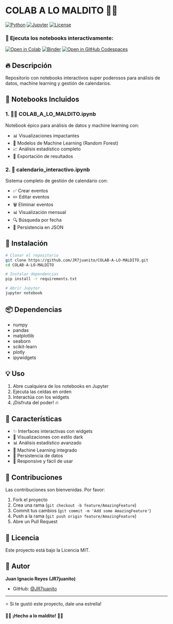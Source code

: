 # COLAB A LO MALDITO 🥵😈

[![Python](https://img.shields.io/badge/Python-3.8+-blue.svg)](https://www.python.org/)
[![Jupyter](https://img.shields.io/badge/Jupyter-Notebook-orange.svg)](https://jupyter.org/)
[![License](https://img.shields.io/badge/License-MIT-green.svg)](LICENSE)

### 🚀 Ejecuta los notebooks interactivamente:

[![Open in Colab](https://colab.research.google.com/assets/colab-badge.svg)](https://colab.research.google.com/github/JR7juanito/COLAB-A-LO-MALDITO-/blob/main/COLAB_A_LO_MALDITO.ipynb)
[![Binder](https://mybinder.org/badge_logo.svg)](https://mybinder.org/v2/gh/JR7juanito/COLAB-A-LO-MALDITO-/main)
[![Open in GitHub Codespaces](https://github.com/codespaces/badge.svg)](https://codespaces.new/JR7juanito/COLAB-A-LO-MALDITO-?quickstart=1)

## 🔥 Descripción

Repositorio con notebooks interactivos super poderosos para análisis de datos, machine learning y gestión de calendarios.

## 📓 Notebooks Incluidos

### 1. 🥵😈 COLAB_A_LO_MALDITO.ipynb
Notebook épico para análisis de datos y machine learning con:
- 📊 Visualizaciones impactantes
- 🤖 Modelos de Machine Learning (Random Forest)
- 📈 Análisis estadístico completo
- 💾 Exportación de resultados

### 2. 📅 calendario_interactivo.ipynb
Sistema completo de gestión de calendario con:
- ✅ Crear eventos
- ✏️ Editar eventos
- 🗑️ Eliminar eventos
- 📊 Visualización mensual
- 🔍 Búsqueda por fecha
- 💾 Persistencia en JSON

## 🚀 Instalación

```bash
# Clonar el repositorio
git clone https://github.com/JR7juanito/COLAB-A-LO-MALDITO.git
cd COLAB-A-LO-MALDITO

# Instalar dependencias
pip install -r requirements.txt

# Abrir Jupyter
jupyter notebook
```

## 📦 Dependencias

- numpy
- pandas
- matplotlib
- seaborn
- scikit-learn
- plotly
- ipywidgets

## 💡 Uso

1. Abre cualquiera de los notebooks en Jupyter
2. Ejecuta las celdas en orden
3. Interactúa con los widgets
4. ¡Disfruta del poder! 🔥

## 🎯 Características

- ✨ Interfaces interactivas con widgets
- 🎨 Visualizaciones con estilo dark
- 📊 Análisis estadístico avanzado
- 🤖 Machine Learning integrado
- 💾 Persistencia de datos
- 📱 Responsive y fácil de usar

## 🤝 Contribuciones

Las contribuciones son bienvenidas. Por favor:
1. Fork el proyecto
2. Crea una rama (`git checkout -b feature/AmazingFeature`)
3. Commit tus cambios (`git commit -m 'Add some AmazingFeature'`)
4. Push a la rama (`git push origin feature/AmazingFeature`)
5. Abre un Pull Request

## 📄 Licencia

Este proyecto está bajo la Licencia MIT.

## 👤 Autor

**Juan Ignacio Reyes (JR7juanito)**
- GitHub: [@JR7juanito](https://github.com/JR7juanito)

---

⭐ Si te gustó este proyecto, dale una estrella!

🥵😈 **¡Hecho a lo maldito!** 🥵😈

